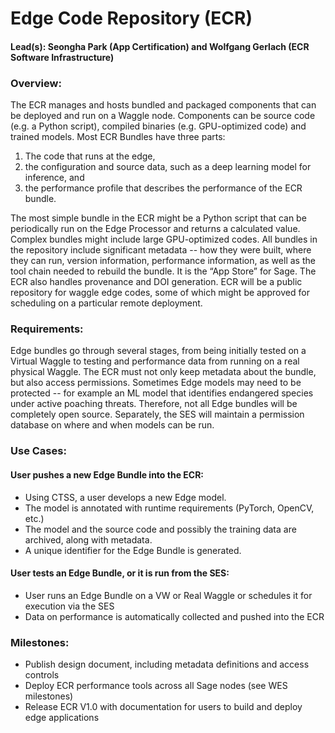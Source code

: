 # Edge Code Repository (ECR)

#### Lead(s): Seongha Park (App Certification) and Wolfgang Gerlach (ECR Software Infrastructure)

### Overview:
The ECR manages and hosts bundled and packaged components that can be deployed and run on a Waggle node. Components can be source code (e.g. a Python script), compiled binaries (e.g. GPU-optimized code) and trained models. Most ECR Bundles have three parts:  
  1) The code that runs at the edge, 
  2) the configuration and source data, such as a deep learning model for inference, and 
  3) the performance profile that describes the performance of the ECR bundle.
  
  The most simple bundle in the ECR might be a Python script that can be periodically run on the Edge Processor and returns a calculated value.  Complex bundles might include large GPU-optimized codes. All bundles in the repository include significant metadata -- how they were built, where they can run, version information, performance information, as well as the tool chain needed to rebuild the bundle.  It is the “App Store” for Sage. The ECR also handles provenance and DOI generation. ECR will be a public repository for waggle edge codes, some of which might be approved for scheduling on a particular remote deployment.
  
### Requirements:

Edge bundles go through several stages, from being initially tested on a Virtual Waggle to testing and performance data from running on a real physical Waggle. The ECR must not only keep metadata about the bundle, but also access permissions. Sometimes Edge models may need to be protected -- for example an ML model that identifies endangered species under active poaching threats.  Therefore, not all Edge bundles will be completely open source. Separately, the SES will maintain a permission database on where and when models can be run.

### Use Cases:
#### User pushes a new Edge Bundle into the ECR:
* Using CTSS, a user develops a new Edge model.
* The model is annotated with runtime requirements (PyTorch, OpenCV, etc.)
* The model and the source code and possibly the training data are archived, along with metadata.
* A unique identifier for the Edge Bundle is generated.
#### User tests an Edge Bundle, or it is run from the SES:
* User runs an Edge Bundle on a VW or Real Waggle or schedules it for execution via the SES
* Data on performance is automatically collected and pushed into the ECR

### Milestones:
* Publish design document, including metadata definitions and access controls
* Deploy ECR performance tools across all Sage nodes (see WES milestones)
* Release ECR V1.0 with documentation for users to build and deploy edge applications
